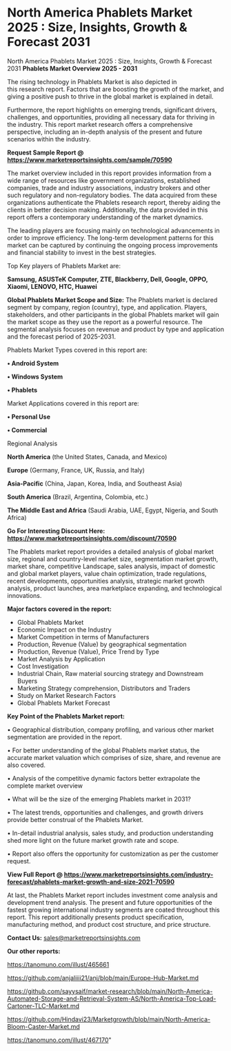 # North America Phablets Market 2025 : Size, Insights, Growth & Forecast 2031
North America Phablets Market 2025 : Size, Insights, Growth & Forecast 2031
<Strong> Phablets Market Overview 2025 - 2031</strong>

The rising technology in Phablets Market is also depicted in this research report. Factors that are boosting the growth of the market, and giving a positive push to thrive in the global market is explained in detail.

Furthermore, the report highlights on emerging trends, significant drivers, challenges, and opportunities, providing all necessary data for thriving in the industry. This report market research offers a comprehensive perspective, including an in-depth analysis of the present and future scenarios within the industry.

<strong>Request Sample Report @ <a href=https://www.marketreportsinsights.com/sample/70590>https://www.marketreportsinsights.com/sample/70590</a></strong>

The market overview included in this report provides information from a wide range of resources like government organizations, established companies, trade and industry associations, industry brokers and other such regulatory and non-regulatory bodies. The data acquired from these organizations authenticate the Phablets research report, thereby aiding the clients in better decision making. Additionally, the data provided in this report offers a contemporary understanding of the market dynamics.

The leading players are focusing mainly on technological advancements in order to improve efficiency. The long-term development patterns for this market can be captured by continuing the ongoing process improvements and financial stability to invest in the best strategies.

Top Key players of Phablets Market are:

<strong>Samsung, ASUSTeK Computer, ZTE, Blackberry, Dell, Google, OPPO, Xiaomi, LENOVO, HTC, Huawei</strong>

<strong><b>Global Phablets Market Scope and Size:</b></strong>
The Phablets market is declared segment by company, region (country), type, and application. Players, stakeholders, and other participants in the global Phablets market will gain the market scope as they use the report as a powerful resource. The segmental analysis focuses on revenue and product by type and application and the forecast period of 2025-2031.

Phablets Market Types covered in this report are:

<strong>• Android System

• Windows System

• Phablets</strong>

Market Applications covered in this report are:

<strong>• Personal Use

• Commercial</strong> 

Regional Analysis

<strong>North America</strong> (the United States, Canada, and Mexico)

<strong>Europe</strong> (Germany, France, UK, Russia, and Italy)

<strong>Asia-Pacific</strong> (China, Japan, Korea, India, and Southeast Asia)

<strong>South America</strong> (Brazil, Argentina, Colombia, etc.)

<strong>The Middle East and Africa</strong> (Saudi Arabia, UAE, Egypt, Nigeria, and South Africa)

<strong>Go For Interesting Discount Here: <a href=https://www.marketreportsinsights.com/discount/70590>https://www.marketreportsinsights.com/discount/70590</a></strong>

The Phablets market report provides a detailed analysis of global market size, regional and country-level market size, segmentation market growth, market share, competitive Landscape, sales analysis, impact of domestic and global market players, value chain optimization, trade regulations, recent developments, opportunities analysis, strategic market growth analysis, product launches, area marketplace expanding, and technological innovations.

<strong><b>Major factors covered in the report:</b></strong>
<ul>
  <li>Global Phablets Market </li>
  <li>Economic Impact on the Industry</li>
  <li>Market Competition in terms of Manufacturers</li>
  <li>Production, Revenue (Value) by geographical segmentation</li>
  <li>Production, Revenue (Value), Price Trend by Type</li>
  <li>Market Analysis by Application</li>
  <li>Cost Investigation</li>
  <li>Industrial Chain, Raw material sourcing strategy and Downstream Buyers</li>
  <li>Marketing Strategy comprehension, Distributors and Traders</li>
  <li>Study on Market Research Factors</li>
  <li>Global Phablets Market Forecast</li>
</ul>

<strong><b>Key Point of the Phablets Market report:</b></strong>

• Geographical distribution, company profiling, and various other market segmentation are provided in the report.

• For better understanding of the global Phablets market status, the accurate market valuation which comprises of size, share, and revenue are also covered.

• Analysis of the competitive dynamic factors better extrapolate the complete market overview

• What will be the size of the emerging Phablets market in 2031?

• The latest trends, opportunities and challenges, and growth drivers provide better construal of the Phablets Market.

• In-detail industrial analysis, sales study, and production understanding shed more light on the future market growth rate and scope.

• Report also offers the opportunity for customization as per the customer request.

<strong><b>View Full Report @ <a href=https://www.marketreportsinsights.com/industry-forecast/phablets-market-growth-and-size-2021-70590>https://www.marketreportsinsights.com/industry-forecast/phablets-market-growth-and-size-2021-70590</a></b></strong>


At last, the Phablets Market report includes investment come analysis and development trend analysis. The present and future opportunities of the fastest growing international industry segments are coated throughout this report. This report additionally presents product specification, manufacturing method, and product cost structure, and price structure.

<strong>Contact Us:</strong>
sales@marketreportsinsights.com

<strong>Our other reports:</strong>

<a href=https://tanomuno.com/illust/465661>https://tanomuno.com/illust/465661</a>

<a href=https://github.com/anjaliiii21/anj/blob/main/Europe-Hub-Market.md>https://github.com/anjaliiii21/anj/blob/main/Europe-Hub-Market.md</a>

<a href=https://github.com/sayysaif/market-research/blob/main/North-America-Automated-Storage-and-Retrieval-System-AS/North-America-Top-Load-Cartoner-TLC-Market.md>https://github.com/sayysaif/market-research/blob/main/North-America-Automated-Storage-and-Retrieval-System-AS/North-America-Top-Load-Cartoner-TLC-Market.md</a>

<a href=https://github.com/Hindavi23/Marketgrowth/blob/main/North-America-Bloom-Caster-Market.md>https://github.com/Hindavi23/Marketgrowth/blob/main/North-America-Bloom-Caster-Market.md</a>

<a href=https://tanomuno.com/illust/467170>https://tanomuno.com/illust/467170</a>"
